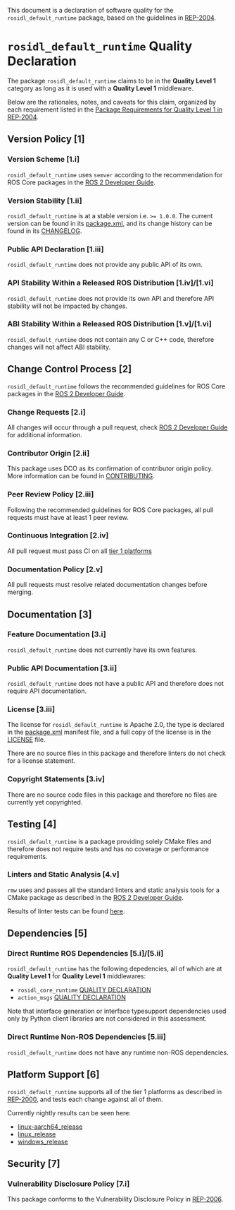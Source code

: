 This document is a declaration of software quality for the `rosidl_default_runtime` package, based on the guidelines in [REP-2004](https://www.ros.org/reps/rep-2004.html).

# `rosidl_default_runtime` Quality Declaration

The package `rosidl_default_runtime` claims to be in the **Quality Level 1** category as long as it is used with a **Quality Level 1** middleware.

Below are the rationales, notes, and caveats for this claim, organized by each requirement listed in the [Package Requirements for Quality Level 1 in REP-2004](https://www.ros.org/reps/rep-2004.html).

## Version Policy [1]

### Version Scheme [1.i]

`rosidl_default_runtime` uses `semver` according to the recommendation for ROS Core packages in the [ROS 2 Developer Guide](https://docs.ros.org/en/rolling/Contributing/Developer-Guide.html#versioning).

### Version Stability [1.ii]

`rosidl_default_runtime` is at a stable version i.e. `>= 1.0.0`.
The current version can be found in its [package.xml](./package.xml), and its change history can be found in its [CHANGELOG](./CHANGELOG.md).

### Public API Declaration [1.iii]

`rosidl_default_runtime` does not provide any public API of its own.

### API Stability Within a Released ROS Distribution [1.iv]/[1.vi]

`rosidl_default_runtime` does not provide its own API and therefore API stability will not be impacted by changes.

### ABI Stability Within a Released ROS Distribution [1.v]/[1.vi]

`rosidl_default_runtime` does not contain any C or C++ code, therefore changes will not affect ABI stability.

## Change Control Process [2]

`rosidl_default_runtime` follows the recommended guidelines for ROS Core packages in the [ROS 2 Developer Guide](https://docs.ros.org/en/rolling/Contributing/Developer-Guide.html#quality-practices).

### Change Requests [2.i]

All changes will occur through a pull request, check [ROS 2 Developer Guide](https://docs.ros.org/en/rolling/Contributing/Developer-Guide.html#change-control-process) for additional information.

### Contributor Origin [2.ii]

This package uses DCO as its confirmation of contributor origin policy.
More information can be found in [CONTRIBUTING](../CONTRIBUTING.md).

### Peer Review Policy [2.iii]

Following the recommended guidelines for ROS Core packages, all pull requests must have at least 1 peer review.

### Continuous Integration [2.iv]

All pull request must pass CI on all [tier 1 platforms](https://www.ros.org/reps/rep-2000.html#support-tiers)

### Documentation Policy [2.v]

All pull requests must resolve related documentation changes before merging.

## Documentation [3]

### Feature Documentation [3.i]

`rosidl_default_runtime` does not currently have its own features.

### Public API Documentation [3.ii]

`rosidl_default_runtime` does not have a public API and therefore does not require API documentation.

### License [3.iii]

The license for `rosidl_default_runtime` is Apache 2.0, the type is declared in the [package.xml](package.xml) manifest file, and a full copy of the license is in the [LICENSE](../LICENSE) file.

There are no source files in this package and therefore linters do not check for a license statement.

### Copyright Statements [3.iv]

There are no source code files in this package and therefore no files are currently yet copyrighted.

## Testing [4]

`rosidl_default_runtime` is a package providing solely CMake files and therefore does not require tests and has no coverage or performance requirements.

### Linters and Static Analysis [4.v]

`rmw` uses and passes all the standard linters and static analysis tools for a CMake package as described in the [ROS 2 Developer Guide](https://docs.ros.org/en/rolling/Contributing/Developer-Guide.html#linters-and-static-analysis).

Results of linter tests can be found [here](https://ci.ros2.org/view/nightly/job/nightly_linux_release/lastBuild/testReport/rosidl_default_runtime/).

## Dependencies [5]

### Direct Runtime ROS Dependencies [5.i]/[5.ii]

`rosidl_default_runtime` has the following depedencies, all of which are at **Quality Level 1** for **Quality Level 1** middlewares:
* `rosidl_core_runtime` [QUALITY DECLARATION](https://github.com/ros2/rosidl_core/blob/rolling/rosidl_core_runtime/QUALITY_DECLARATION.md)
* `action_msgs` [QUALITY DECLARATION](https://github.com/ros2/rcl_interfaces/blob/rolling/action_msgs/QUALITY_DECLARATION.md)

Note that interface generation or interface typesupport dependencies used only by Python client libraries are not considered in this assessment.

### Direct Runtime Non-ROS Dependencies [5.iii]
`rosidl_default_runtime` does not have any runtime non-ROS dependencies.

## Platform Support [6]

`rosidl_default_runtime` supports all of the tier 1 platforms as described in [REP-2000](https://www.ros.org/reps/rep-2000.html#support-tiers), and tests each change against all of them.

Currently nightly results can be seen here:
* [linux-aarch64_release](https://ci.ros2.org/view/nightly/job/nightly_linux-aarch64_release/lastBuild/testReport/rosidl_default_runtime/)
* [linux_release](https://ci.ros2.org/view/nightly/job/nightly_linux_release/lastBuild/testReport/rosidl_default_runtime/)
* [windows_release](https://ci.ros2.org/view/nightly/job/nightly_win_rel/lastBuild/testReport/rosidl_default_runtime/)

## Security [7]

### Vulnerability Disclosure Policy [7.i]

This package conforms to the Vulnerability Disclosure Policy in [REP-2006](https://www.ros.org/reps/rep-2006.html).
